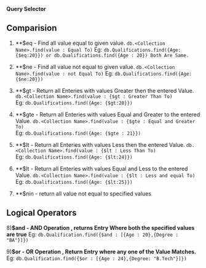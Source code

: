 **Query Selector**

## Comparision ##

1.  **$eq - Find all value equal to given value.
`db.<Collection Name>.find(value : Equal To)`
Eg: `db.Qualifications.find({Age: {$eq:20}}) or db.Qualifications.find({Age : 20}) Both Are Same.`

2.  **$ne - Find all value not equal to given value.
`db.<Collection Name>.find(value : not Equal To)`
Eg: `db.Qualifications.find({Age: {$ne:20}})`


3.  **$gt - Return all Enteries with values Greater then the entered Value.
`db.<Collection Name>.find(value : {$gt : Greater Than To)`  
Eg: `db.Qualifications.find({Age: {$gt:20}})`

4.  **$gte - Return all Enteries with values Equal and Greater to the entered Value.
`db.<Collection Name>.find(value : {$gte : Equal and Greater To)`  
Eg: `db.Qualifications.find({Age: {$gte : 21}})`

5.  **$lt - Return all Enteries with values Less then the entered Value.
`db.<Collection Name>.find(value : {$lt : Less Than To)`  
Eg: `db.Qualifications.find({Age: {$lt:24}})`

6.  **$lt - Return all Enteries with values Equal and Less to the entered Value.
`db.<Collection Name>.find(value : {$lt : Less and equal To)`  
Eg: `db.Qualifications.find({Age: {$lt:25}})`

7. **$nin - return all value not equal to specified values


## Logical Operators ##

8)**$and - AND Operation , returns Entry Where both the specified values are true**
Eg: `db.Qualification.find({$and : [{Age : 20},{Degree : "BA"}]})`

9)**$or - OR Operation , Return Entry where any one of the Value Matches.**
Eg: `db.Qualification.find({$or : [{Age : 24},{Degree: "B.Tech"}]})`
